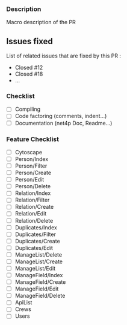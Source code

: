 ### Description
Macro description of the PR

## Issues fixed
List of related issues that are fixed by this PR :

- Closed #12
- Closed #18
- …
 

### Checklist
- [ ] Compiling
- [ ] Code factoring (comments, indent...)
- [ ] Documentation (net4p Doc, Readme...)

### Feature Checklist
- [ ] Cytoscape
- [ ] Person/Index
- [ ] Person/Filter
- [ ] Person/Create
- [ ] Person/Edit
- [ ] Person/Delete
- [ ] Relation/Index
- [ ] Relation/Filter
- [ ] Relation/Create
- [ ] Relation/Edit
- [ ] Relation/Delete
- [ ] Duplicates/Index
- [ ] Duplicates/Filter
- [ ] Duplicates/Create
- [ ] Duplicates/Edit
- [ ] ManageList/Delete
- [ ] ManageList/Create
- [ ] ManageList/Edit
- [ ] ManageField/Index
- [ ] ManageField/Create
- [ ] ManageField/Edit
- [ ] ManageField/Delete
- [ ] ApiList
- [ ] Crews
- [ ] Users
